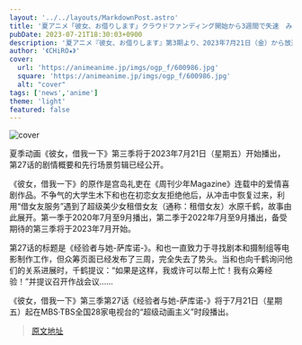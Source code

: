```yaml
---
layout: '../../layouts/MarkdownPost.astro'
title: '夏アニメ「彼女、お借りします」クラウドファンディング開始から3週間で失速　みにが作戦会議を提案し…　第27話先行カット'
pubDate: 2023-07-21T18:30:03+0900
description: '夏アニメ『彼女、お借りします』第3期より、2023年7月21日（金）から放送となる満足度27（第27話）「経験者と彼女-サクカノ-」のあらすじと先行場面カットが公開された。'
author: '《CHiRO★》'
cover:
  url: 'https://animeanime.jp/imgs/ogp_f/600986.jpg'
  square: 'https://animeanime.jp/imgs/ogp_f/600986.jpg'
  alt: "cover"
tags: ['news','anime']
theme: 'light'
featured: false
---
```


![cover](https://animeanime.jp/imgs/ogp_f/600986.jpg)

夏季动画《彼女，借我一下》第三季将于2023年7月21日（星期五）开始播出，第27话的剧情概要和先行场景剪辑已经公开。

《彼女，借我一下》的原作是宫岛礼吏在《周刊少年Magazine》连载中的爱情喜剧作品。不争气的大学生木下和也在初恋女友拒绝他后，从冲击中恢复过来，利用“借女友服务”遇到了超级美少女租借女友（通称：租借女友）水原千鹤，故事由此展开。第一季于2020年7月至9月播出，第二季于2022年7月至9月播出，备受期待的第三季将于2023年7月开始。

第27话的标题是《经验者与她-萨库诺-》。和也一直致力于寻找剧本和摄制组等电影制作工作，但众筹页面已经发布了三周，完全失去了势头。当和也向千鹤询问他们的关系进展时，千鹤提议：“如果是这样，我或许可以帮上忙！我有众筹经验！”并提议召开作战会议……

《彼女，借我一下》第三季第27话《经验者与她-萨库诺-》将于7月21日（星期五）起在MBS·TBS全国28家电视台的“超级动画主义”时段播出。

>[原文地址](https://animeanime.jp/article/2023/07/21/78746.html)  